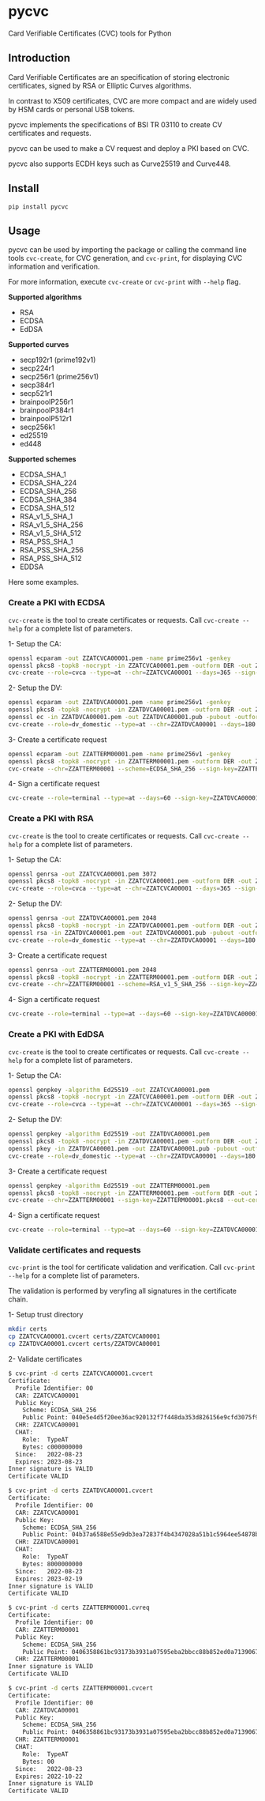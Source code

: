 # pycvc
Card Verifiable Certificates (CVC) tools for Python

## Introduction

Card Verifiable Certificates are an specification of storing electronic certificates, signed by RSA or Elliptic Curves algorithms.

In contrast to X509 certificates, CVC are more compact and are widely used by HSM cards or personal USB tokens.

pycvc implements the specifications of BSI TR 03110 to create CV certificates and requests.

pycvc can be used to make a CV request and deploy a PKI based on CVC.

pycvc also supports ECDH keys such as Curve25519 and Curve448.

## Install

```
pip install pycvc
```

## Usage

pycvc can be used by importing the package or calling the command line tools `cvc-create`, for CVC generation, and `cvc-print`, for displaying CVC information and verification.

For more information, execute `cvc-create` or `cvc-print` with `--help` flag.

**Supported algorithms**
- RSA
- ECDSA
- EdDSA

**Supported curves**
- secp192r1 (prime192v1)
- secp224r1
- secp256r1 (prime256v1)
- secp384r1
- secp521r1
- brainpoolP256r1
- brainpoolP384r1
- brainpoolP512r1
- secp256k1
- ed25519
- ed448

**Supported schemes**
- ECDSA_SHA_1
- ECDSA_SHA_224
- ECDSA_SHA_256
- ECDSA_SHA_384
- ECDSA_SHA_512
- RSA_v1_5_SHA_1
- RSA_v1_5_SHA_256
- RSA_v1_5_SHA_512
- RSA_PSS_SHA_1
- RSA_PSS_SHA_256
- RSA_PSS_SHA_512
- EDDSA

Here some examples.

### Create a PKI with ECDSA

`cvc-create` is the tool to create certificates or requests. Call `cvc-create --help` for a complete list of parameters.

1- Setup the CA:
```bash
openssl ecparam -out ZZATCVCA00001.pem -name prime256v1 -genkey
openssl pkcs8 -topk8 -nocrypt -in ZZATCVCA00001.pem -outform DER -out ZZATCVCA00001.pkcs8
cvc-create --role=cvca --type=at --chr=ZZATCVCA00001 --days=365 --sign-key=ZZATCVCA00001.pkcs8 --scheme=ECDSA_SHA_256
```

2- Setup the DV:
```bash
openssl ecparam -out ZZATDVCA00001.pem -name prime256v1 -genkey
openssl pkcs8 -topk8 -nocrypt -in ZZATDVCA00001.pem -outform DER -out ZZATDVCA00001.pkcs8
openssl ec -in ZZATDVCA00001.pem -out ZZATDVCA00001.pub -pubout -outform DER
cvc-create --role=dv_domestic --type=at --chr=ZZATDVCA00001 --days=180 --sign-key=ZZATCVCA00001.pkcs8 --scheme=ECDSA_SHA_256 --sign-as=ZZATCVCA00001.cvcert --public-key=ZZATDVCA00001.pub
```

3- Create a certificate request
```bash
openssl ecparam -out ZZATTERM00001.pem -name prime256v1 -genkey
openssl pkcs8 -topk8 -nocrypt -in ZZATTERM00001.pem -outform DER -out ZZATTERM00001.pkcs8
cvc-create --chr=ZZATTERM00001 --scheme=ECDSA_SHA_256 --sign-key=ZZATTERM00001.pkcs8 --out-cert=ZZATTERM00001.cvreq --req-car=ZZATDVCA00001
```

4- Sign a certificate request
```bash
cvc-create --role=terminal --type=at --days=60 --sign-key=ZZATDVCA00001.pkcs8 --sign-as=ZZATDVCA00001.cvcert --request=ZZATTERM00001.cvreq
```

### Create a PKI with RSA

`cvc-create` is the tool to create certificates or requests. Call `cvc-create --help` for a complete list of parameters.

1- Setup the CA:
```bash
openssl genrsa -out ZZATCVCA00001.pem 3072
openssl pkcs8 -topk8 -nocrypt -in ZZATCVCA00001.pem -outform DER -out ZZATCVCA00001.pkcs8
cvc-create --role=cvca --type=at --chr=ZZATCVCA00001 --days=365 --sign-key=ZZATCVCA00001.pkcs8 --scheme=RSA_v1_5_SHA_256
```

2- Setup the DV:
```bash
openssl genrsa -out ZZATDVCA00001.pem 2048
openssl pkcs8 -topk8 -nocrypt -in ZZATDVCA00001.pem -outform DER -out ZZATDVCA00001.pkcs8
openssl rsa -in ZZATDVCA00001.pem -out ZZATDVCA00001.pub -pubout -outform DER
cvc-create --role=dv_domestic --type=at --chr=ZZATDVCA00001 --days=180 --sign-key=ZZATCVCA00001.pkcs8 --scheme=RSA_v1_5_SHA_256 --sign-as=ZZATCVCA00001.cvcert --public-key=ZZATDVCA00001.pub
```

3- Create a certificate request
```bash
openssl genrsa -out ZZATTERM00001.pem 2048
openssl pkcs8 -topk8 -nocrypt -in ZZATTERM00001.pem -outform DER -out ZZATTERM00001.pkcs8
cvc-create --chr=ZZATTERM00001 --scheme=RSA_v1_5_SHA_256 --sign-key=ZZATTERM00001.pkcs8 --out-cert=ZZATTERM00001.cvreq --req-car=ZZATDVCA00001
```

4- Sign a certificate request
```bash
cvc-create --role=terminal --type=at --days=60 --sign-key=ZZATDVCA00001.pkcs8 --sign-as=ZZATDVCA00001.cvcert --request=ZZATTERM00001.cvreq
```

### Create a PKI with EdDSA

`cvc-create` is the tool to create certificates or requests. Call `cvc-create --help` for a complete list of parameters.

1- Setup the CA:
```bash
openssl genpkey -algorithm Ed25519 -out ZZATCVCA00001.pem
openssl pkcs8 -topk8 -nocrypt -in ZZATCVCA00001.pem -outform DER -out ZZATCVCA00001.pkcs8
cvc-create --role=cvca --type=at --chr=ZZATCVCA00001 --days=365 --sign-key=ZZATCVCA00001.pkcs8
```

2- Setup the DV:
```bash
openssl genpkey -algorithm Ed25519 -out ZZATDVCA00001.pem
openssl pkcs8 -topk8 -nocrypt -in ZZATDVCA00001.pem -outform DER -out ZZATDVCA00001.pkcs8
openssl pkey -in ZZATDVCA00001.pem -out ZZATDVCA00001.pub -pubout -outform DER 2>/dev/null
cvc-create --role=dv_domestic --type=at --chr=ZZATDVCA00001 --days=180 --sign-key=ZZATCVCA00001.pkcs8 --sign-as=ZZATCVCA00001.cvcert --public-key=ZZATDVCA00001.pub
```

3- Create a certificate request
```bash
openssl genpkey -algorithm Ed25519 -out ZZATTERM00001.pem
openssl pkcs8 -topk8 -nocrypt -in ZZATTERM00001.pem -outform DER -out ZZATTERM00001.pkcs8
cvc-create --chr=ZZATTERM00001 --sign-key=ZZATTERM00001.pkcs8 --out-cert=ZZATTERM00001.cvreq --req-car=ZZATDVCA00001
```

4- Sign a certificate request
```bash
cvc-create --role=terminal --type=at --days=60 --sign-key=ZZATDVCA00001.pkcs8 --sign-as=ZZATDVCA00001.cvcert --request=ZZATTERM00001.cvreq
```

### Validate certificates and requests

`cvc-print` is the tool for certificate validation and verification. Call `cvc-print --help` for a complete list of parameters.

The validation is performed by veryfing all signatures in the certificate chain.

1- Setup trust directory
```bash
mkdir certs
cp ZZATCVCA00001.cvcert certs/ZZATCVCA00001
cp ZZATDVCA00001.cvcert certs/ZZATDVCA00001
```

2- Validate certificates
```bash
$ cvc-print -d certs ZZATCVCA00001.cvcert
Certificate:
  Profile Identifier: 00
  CAR: ZZATCVCA00001
  Public Key:
    Scheme: ECDSA_SHA_256
    Public Point: 040e5e4d5f20ee36ac920132f7f448da353d826156e9cfd3075f9d877f9c172111a689953b9accd5011248be50ccf47480ab703b42382a7a45484fccdc738a82e7
  CHR: ZZATCVCA00001
  CHAT:
    Role:  TypeAT
    Bytes: c000000000
  Since:   2022-08-23
  Expires: 2023-08-23
Inner signature is VALID
Certificate VALID

$ cvc-print -d certs ZZATDVCA00001.cvcert
Certificate:
  Profile Identifier: 00
  CAR: ZZATCVCA00001
  Public Key:
    Scheme: ECDSA_SHA_256
    Public Point: 04b37a6588e55e9db3ea72837f4b4347028a51b1c5964ee54878bf2f856ee4abe06f1465e917c8d9ecf7170dbd61c2bc1fc37a1fa36698a33669daa6fa4c1e7400
  CHR: ZZATDVCA00001
  CHAT:
    Role:  TypeAT
    Bytes: 8000000000
  Since:   2022-08-23
  Expires: 2023-02-19
Inner signature is VALID
Certificate VALID

$ cvc-print -d certs ZZATTERM00001.cvreq
Certificate:
  Profile Identifier: 00
  CAR: ZZATTERM00001
  Public Key:
    Scheme: ECDSA_SHA_256
    Public Point: 0406358861bc93173b3931a07595eba2bbcc88b852ed0a7139067047ab8abdba9b28eb07344f4f4e8f375bdc886c86d32060e92541b4d73178f9c9c53d3d98a765
  CHR: ZZATTERM00001
Inner signature is VALID
Certificate VALID

$ cvc-print -d certs ZZATTERM00001.cvcert
Certificate:
  Profile Identifier: 00
  CAR: ZZATDVCA00001
  Public Key:
    Scheme: ECDSA_SHA_256
    Public Point: 0406358861bc93173b3931a07595eba2bbcc88b852ed0a7139067047ab8abdba9b28eb07344f4f4e8f375bdc886c86d32060e92541b4d73178f9c9c53d3d98a765
  CHR: ZZATTERM00001
  CHAT:
    Role:  TypeAT
    Bytes: 00
  Since:   2022-08-23
  Expires: 2022-10-22
Inner signature is VALID
Certificate VALID
```
